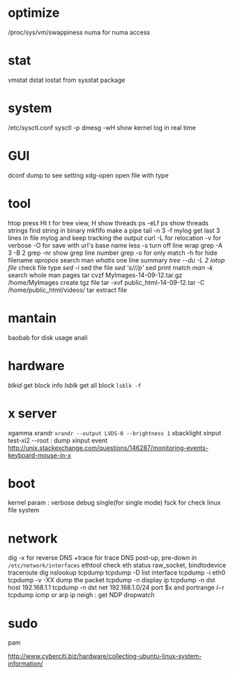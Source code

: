 # optimize
/proc/sys/vm/swappiness
numa for numa access

# stat
vmstat
dstat
iostat      from sysstat package

# system
/etc/sysctl.conf
sysctl -p
dmesg -wH           show kernel log in real time

# GUI
dconf dump to see setting
xdg-open        open file with type

# tool
htop   press Ht      t for tree view, H show threads
ps -eLf         ps show threads
strings         find string in binary
mkfifo          make a pipe
tail -n 3 -f mylog      get last 3 lines in file mylog and keep tracking the output
curl -L for relocation -v for verbose -O for save with url's base name
less -s turn off line wrap
grep -A 3 -B 2
grep -nr        show grep line number
grep -o for only match -h for hide filename
*apropos*       search man
*whatis*        one line summary
*tree --du -L 2*
*iotop*
*file*          check file type
*sed -i*        sed the file
*sed 's///p'*   sed print match
*man -k*        search whole man pages
tar cvzf MyImages-14-09-12.tar.gz /home/MyImages  create tgz file
tar -xvf public_html-14-09-12.tar -C /home/public_html/videos/  tar extract file

# mantain
baobab          for disk usage anali

# hardware
*blkid* get block info
*lsblk* get all block
	`lsblk -f`

# x server
xgamma
xrandr `xrandr --output LVDS-0 --brightness 1`
xbacklight
xinput test-xi2 --root : dump xinput event
<http://unix.stackexchange.com/questions/146287/monitoring-events-keyboard-mouse-in-x>

# boot
kernel param : verbose debug  single(for single mode)
fsck for check linux file system

# network
dig -x      for reverse DNS +trace for trace DNS
post-up, pre-down in `/etc/network/interfaces`
ethtool check eth status
raw_socket, bindtodevice
traceroute
dig
nslookup
tcpdump
    tcpdump -D list interface 
    tcpdump -i eth0
    tcpdump -v -XX dump the packet
    tcpdump -n display ip
    tcpdump -n dst host 192.168.1.1
    tcpdump -n dst net 192.168.1.0/24
        port $x and portrange $l-$r
    tcpdump icmp or arp
ip neigh : get NDP 
dropwatch

# sudo
pam

<http://www.cyberciti.biz/hardware/collecting-ubuntu-linux-system-information/>
